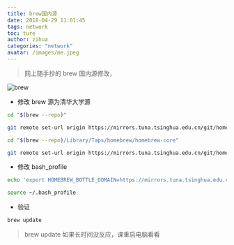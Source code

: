 ```yaml
---
title: brew国内源
date: 2018-04-29 11:01:45
tags: network
toc: ture
author: zihua
categories: "network"
avatar: /images/me.jpeg
---
```


> 网上随手抄的 brew 国内源修改，

![brew](http://p1lpgmbe0.bkt.clouddn.com/homebrew.png)

* 修改 brew 源为清华大学源

```bash
cd "$(brew --repo)"

git remote set-url origin https://mirrors.tuna.tsinghua.edu.cn/git/homebrew/brew.git

cd "$(brew --repo)/Library/Taps/homebrew/homebrew-core"

git remote set-url origin https://mirrors.tuna.tsinghua.edu.cn/git/homebrew/homebrew-core.git

```

* 修改 bash_profile

```bash
echo 'export HOMEBREW_BOTTLE_DOMAIN=https://mirrors.tuna.tsinghua.edu.cn/homebrew-bottles' >> ~/.bash_profile

source ~/.bash_profile
```

* 验证

```bash
brew update
```

> brew update 如果长时间没反应，课重启电脑看看



